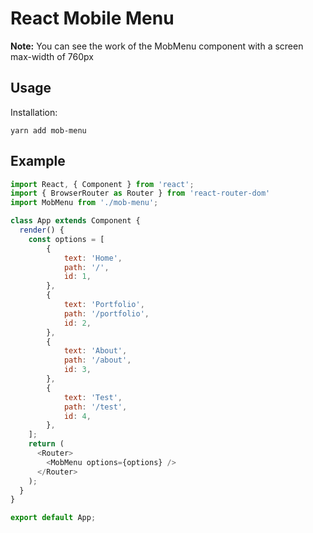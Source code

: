 # React Mobile Menu

**Note:** You can see the work of the MobMenu component with a screen max-width of 760px

## Usage

Installation:

```
yarn add mob-menu
```

## Example

```js
import React, { Component } from 'react';
import { BrowserRouter as Router } from 'react-router-dom'
import MobMenu from './mob-menu';

class App extends Component {
  render() {
    const options = [
        {
            text: 'Home',
            path: '/',
            id: 1,
        },
        {
            text: 'Portfolio',
            path: '/portfolio',
            id: 2,
        },
        {
            text: 'About',
            path: '/about',
            id: 3,
        },
        {
            text: 'Test',
            path: '/test',
            id: 4,
        },
    ];
    return (
      <Router>
        <MobMenu options={options} />
      </Router>
    );
  }
}

export default App;

```
